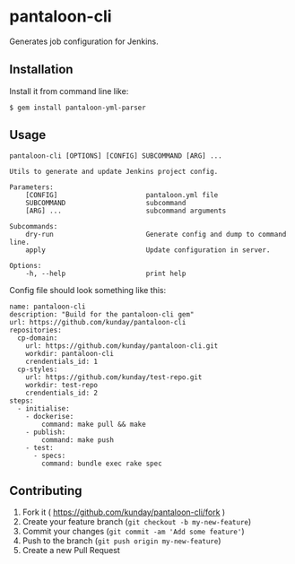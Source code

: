 # pantaloon-cli

Generates job configuration for Jenkins.

## Installation

Install it from command line like:

    $ gem install pantaloon-yml-parser

## Usage
```
pantaloon-cli [OPTIONS] [CONFIG] SUBCOMMAND [ARG] ...

Utils to generate and update Jenkins project config.

Parameters:
    [CONFIG]                      pantaloon.yml file
    SUBCOMMAND                    subcommand
    [ARG] ...                     subcommand arguments

Subcommands:
    dry-run                       Generate config and dump to command line.
    apply                         Update configuration in server.

Options:
    -h, --help                    print help
```

Config file should look something like this:

```
name: pantaloon-cli
description: "Build for the pantaloon-cli gem"
url: https://github.com/kunday/pantaloon-cli
repositories:
  cp-domain:
    url: https://github.com/kunday/pantaloon-cli.git
    workdir: pantaloon-cli
    crendentials_id: 1
  cp-styles:
    url: https://github.com/kunday/test-repo.git
    workdir: test-repo
    crendentials_id: 2
steps:
  - initialise:
    - dockerise:
        command: make pull && make
    - publish:
        command: make push
    - test:
      - specs:
        command: bundle exec rake spec
```

## Contributing

1. Fork it ( https://github.com/kunday/pantaloon-cli/fork )
2. Create your feature branch (`git checkout -b my-new-feature`)
3. Commit your changes (`git commit -am 'Add some feature'`)
4. Push to the branch (`git push origin my-new-feature`)
5. Create a new Pull Request
